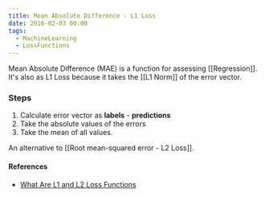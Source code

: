```yaml
---
title: Mean Absolute Difference - L1 Loss
date: 2016-02-03 00:00
tags:
  - MachineLearning
  - LossFunctions
---
```


Mean Absolute Difference (MAE) is a function for assessing [[Regression]]. It's also as L1 Loss because it takes the [[L1 Norm]] of the error vector.

### Steps

1. Calculate error vector as **labels** - **predictions**
2. Take the absolute values of the errors
3. Take the mean of all values.

An alternative to [[Root mean-squared error - L2 Loss]].

#### References

* [What Are L1 and L2 Loss Functions](https://afteracademy.com/blog/what-are-l1-and-l2-loss-functions#:~:text=L2%20Loss%20Function%20is%20used,value%20and%20the%20predicted%20value.)